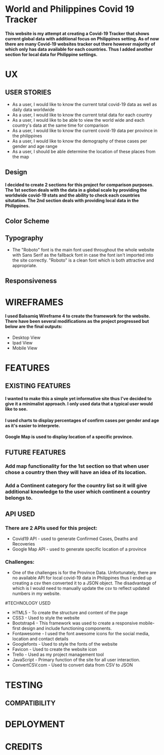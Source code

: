 # World and Philippines Covid 19 Tracker 

#### This website is my attempt at creating a Covid-19 Tracker that shows current global data with additional focus on Philippines setting. As of now there are many Covid-19 websites tracker out there however majority of which only has data available for each countries. Thus I added another section for local data for Philippine settings. 

# UX

## USER STORIES
* As a user, I would like to know the current total covid-19 data as well as daily data worldwide
* As a user, I would like to know the current total data for each country 
* As a user, I would like to be able to view the world wide and each country's data at the same time for comparison
* As a user, I would like to know the current covid-19 data per province in the philippines
* As a user, I would like to know the demography of these cases per gender and age range
* As a user, I should be able determine the location of these places from the map

## Design

  #### I decided to create 2 sections for this project for comparison purposes. The 1st section deals with the data in a global scale by providing the worldwide covid-19 stats and the ability to check each countries situtation. The 2nd section deals with providing local data in the Philippines. 

## Color Scheme


## Typography
* The "Roboto" font is the main font used throughout the whole website with Sans Serif as the fallback font in case the font isn't imported into the site correctly. "Roboto" is a  clean font which is both attractive and appropriate.

## Responsiveness 

# WIREFRAMES
#### I used Balsamiq Wireframe 4 to create the framework for the website. There have been several modifications as the project progressed but below are the final outputs:

* Desktop View
* Ipad View
* Mobile  View

# FEATURES
## EXISTING FEATURES

#### I wanted to make this a simple yet informative site thus I've decided to give it a minimalist approach. I only used data that a typical user would like to see. 
#### I used charts to display percentages of confirm cases per gender and age as it's easier to interprete. 
#### Google Map is used to display location of a specific province. 

## FUTURE FEATURES

### Add map functionality for the 1st section so that when user chose a country then they will have an idea of its location.
### Add a Continent category for the country list so it will give additional knowledge to the user which continent a country belongs to.

## API USED

### There are 2 APIs used for this project:
* Covid19 API - used to generate Confirmed Cases, Deaths and Recoveries 
* Google Map API - used to generate specific location of a province

### Challenges:
* One of the challenges is for the Province Data. Unfortunately, there are no available API for local covid-19 data in Philippines thus I ended up creating a csv then converted it to a JSON object. The disadvantage of which is I would need to manually update the csv to reflect updated numbers in my website. 

#TECHNOLOGY USED
* HTML5 - To create the structure and content of the page
* CSS3 - Used to style the website
* Bootstrap4 - This framework was used to create a responsive mobile-first design and include functioning components.
* Fontawesome - I used the font awesome icons for the social media, location and contact details
* Googlefonts - Used to style the fonts of the website
* Favicon - Used to create the website icon
* Trello -  Used as my project management tool
* JavaScript - Primary function of the site for all user interaction.
* ConvertCSV.com - Used to convert data from CSV to JSON


# TESTING

## COMPATIBILITY

# DEPLOYMENT


# CREDITS


